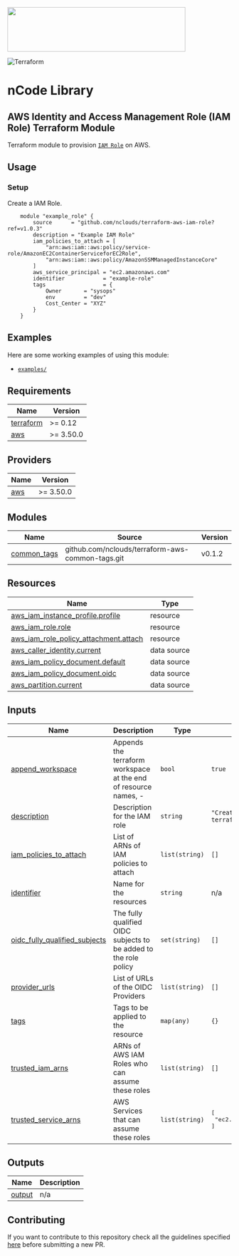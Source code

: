 <p align="left"><img width=400 height="100" src="https://www.nclouds.com/img/nclouds-logo.svg"></p>  

![Terraform](https://github.com/nclouds/terraform-aws-iam-role/workflows/Terraform/badge.svg)
# nCode Library

## AWS Identity and Access Management Role (IAM Role) Terraform Module

Terraform module to provision [`IAM Role`](https://aws.amazon.com/iam/) on AWS.

## Usage

### Setup

Create a IAM Role.
```hcl
    module "example_role" {
        source      = "github.com/nclouds/terraform-aws-iam-role?ref=v1.0.3"
        description = "Example IAM Role"
        iam_policies_to_attach = [
            "arn:aws:iam::aws:policy/service-role/AmazonEC2ContainerServiceforEC2Role",
            "arn:aws:iam::aws:policy/AmazonSSMManagedInstanceCore"
        ]
        aws_service_principal = "ec2.amazonaws.com"
        identifier            = "example-role"
        tags                  = {
            Owner       = "sysops"
            env         = "dev"
            Cost_Center = "XYZ"
        }
    }
```

## Examples
Here are some working examples of using this module:
- [`examples/`](examples/)


<!-- BEGINNING OF PRE-COMMIT-TERRAFORM DOCS HOOK -->
## Requirements

| Name | Version |
|------|---------|
| <a name="requirement_terraform"></a> [terraform](#requirement\_terraform) | >= 0.12 |
| <a name="requirement_aws"></a> [aws](#requirement\_aws) | >= 3.50.0 |

## Providers

| Name | Version |
|------|---------|
| <a name="provider_aws"></a> [aws](#provider\_aws) | >= 3.50.0 |

## Modules

| Name | Source | Version |
|------|--------|---------|
| <a name="module_common_tags"></a> [common\_tags](#module\_common\_tags) | github.com/nclouds/terraform-aws-common-tags.git | v0.1.2 |

## Resources

| Name | Type |
|------|------|
| [aws_iam_instance_profile.profile](https://registry.terraform.io/providers/hashicorp/aws/latest/docs/resources/iam_instance_profile) | resource |
| [aws_iam_role.role](https://registry.terraform.io/providers/hashicorp/aws/latest/docs/resources/iam_role) | resource |
| [aws_iam_role_policy_attachment.attach](https://registry.terraform.io/providers/hashicorp/aws/latest/docs/resources/iam_role_policy_attachment) | resource |
| [aws_caller_identity.current](https://registry.terraform.io/providers/hashicorp/aws/latest/docs/data-sources/caller_identity) | data source |
| [aws_iam_policy_document.default](https://registry.terraform.io/providers/hashicorp/aws/latest/docs/data-sources/iam_policy_document) | data source |
| [aws_iam_policy_document.oidc](https://registry.terraform.io/providers/hashicorp/aws/latest/docs/data-sources/iam_policy_document) | data source |
| [aws_partition.current](https://registry.terraform.io/providers/hashicorp/aws/latest/docs/data-sources/partition) | data source |

## Inputs

| Name | Description | Type | Default | Required |
|------|-------------|------|---------|:--------:|
| <a name="input_append_workspace"></a> [append\_workspace](#input\_append\_workspace) | Appends the terraform workspace at the end of resource names, <identifier>-<worspace> | `bool` | `true` | no |
| <a name="input_description"></a> [description](#input\_description) | Description for the IAM role | `string` | `"Created by terraform"` | no |
| <a name="input_iam_policies_to_attach"></a> [iam\_policies\_to\_attach](#input\_iam\_policies\_to\_attach) | List of ARNs of IAM policies to attach | `list(string)` | `[]` | no |
| <a name="input_identifier"></a> [identifier](#input\_identifier) | Name for the resources | `string` | n/a | yes |
| <a name="input_oidc_fully_qualified_subjects"></a> [oidc\_fully\_qualified\_subjects](#input\_oidc\_fully\_qualified\_subjects) | The fully qualified OIDC subjects to be added to the role policy | `set(string)` | `[]` | no |
| <a name="input_provider_urls"></a> [provider\_urls](#input\_provider\_urls) | List of URLs of the OIDC Providers | `list(string)` | `[]` | no |
| <a name="input_tags"></a> [tags](#input\_tags) | Tags to be applied to the resource | `map(any)` | `{}` | no |
| <a name="input_trusted_iam_arns"></a> [trusted\_iam\_arns](#input\_trusted\_iam\_arns) | ARNs of AWS IAM Roles who can assume these roles | `list(string)` | `[]` | no |
| <a name="input_trusted_service_arns"></a> [trusted\_service\_arns](#input\_trusted\_service\_arns) | AWS Services that can assume these roles | `list(string)` | <pre>[<br>  "ec2.amazonaws.com"<br>]</pre> | no |

## Outputs

| Name | Description |
|------|-------------|
| <a name="output_output"></a> [output](#output\_output) | n/a |
<!-- END OF PRE-COMMIT-TERRAFORM DOCS HOOK -->

## Contributing
If you want to contribute to this repository check all the guidelines specified [here](.github/CONTRIBUTING.md) before submitting a new PR.
